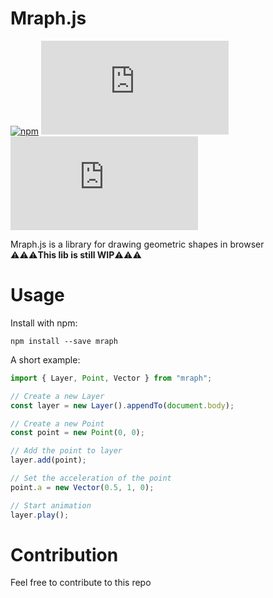 # Mraph.js
[![npm](https://img.shields.io/npm/v/mraph)](https://www.npmjs.com/package/mraph)
[![GitHub](https://img.shields.io/github/license/SeiyaCooper/Mraph.js)](https://github.com/SeiyaCooper/Mraph.js/blob/main/LICENSE)
[![last commit](https://img.shields.io/github/last-commit/SeiyaCooper/Mraph.js)](https://github.com/SeiyaCooper/Mraph.js/commits/main)


Mraph.js is a library for drawing geometric shapes in browser  
⚠⚠⚠**This lib is still WIP**⚠⚠⚠

# Usage

Install with npm:

```shell
npm install --save mraph
```

A short example:

```JavaScript
import { Layer, Point, Vector } from "mraph";

// Create a new Layer
const layer = new Layer().appendTo(document.body);

// Create a new Point
const point = new Point(0, 0);

// Add the point to layer
layer.add(point);

// Set the acceleration of the point
point.a = new Vector(0.5, 1, 0);

// Start animation
layer.play();
```

# Contribution

Feel free to contribute to this repo
